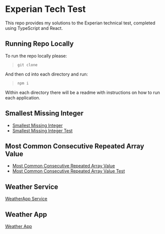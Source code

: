 # Experian Tech Test

This repo provides my solutions to the Experian technical test, completed using TypeScript and React.

## Running Repo Locally

To run the repo locally please:

> `git clone `

And then cd into each directory and run:

> `npm i`

Within each directory there will be a readme with instructions on how to run each application.

## Smallest Missing Integer

- [Smallest Missing Integer](https://github.com/ASproson/experian/blob/main/backend/src/smallestMissingInteger.ts)
- [Smallest Missing Integer Test](https://github.com/ASproson/experian/blob/main/backend/src/__tests__/smallestMissingInteger.test.ts)

## Most Common Consecutive Repeated Array Value

- [Most Common Consecutive Repeated Array Value](https://github.com/ASproson/experian/blob/main/backend/src/mostCommonRepeatedArrayValue.ts)
- [Most Common Consecutive Repeated Array Value Test](https://github.com/ASproson/experian/blob/main/backend/src/__tests__/mostCommonRepeatedArray.test.ts)

## Weather Service

[WeatherApp Service]()

## Weather App

[Weather App]()
